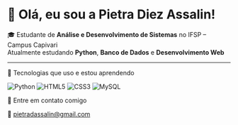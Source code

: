 # 👋 Olá, eu sou a Pietra Diez Assalin!

🎓 Estudante de **Análise e Desenvolvimento de Sistemas** no IFSP – Campus Capivari  
 Atualmente estudando **Python**, **Banco de Dados** e **Desenvolvimento Web**

---
 🚀 Tecnologias que uso e estou aprendendo

![Python](https://img.shields.io/badge/Python-3776AB?style=for-the-badge&logo=python&logoColor=white)
![HTML5](https://img.shields.io/badge/HTML5-E34F26?style=for-the-badge&logo=html5&logoColor=white)
![CSS3](https://img.shields.io/badge/CSS3-1572B6?style=for-the-badge&logo=css3&logoColor=white)
![MySQL](https://img.shields.io/badge/MySQL-005C84?style=for-the-badge&logo=mysql&logoColor=white)

💬 Entre em contato comigo

📧 pietradassalin@gmail.com 

